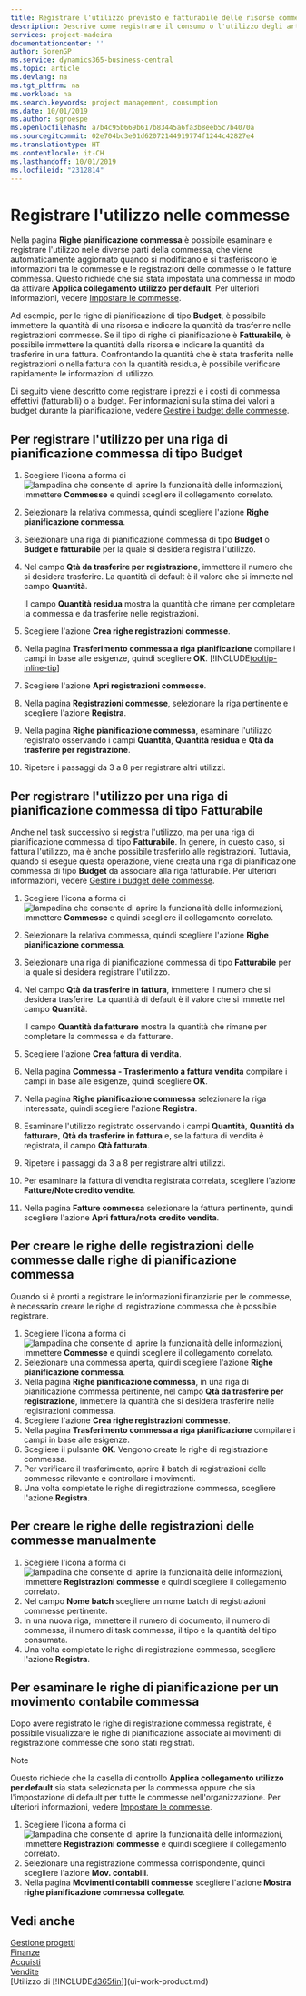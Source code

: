 ```yaml
---
title: Registrare l'utilizzo previsto e fatturabile delle risorse commesse| Documenti Microsoft
description: Descrive come registrare il consumo o l'utilizzo degli articoli o di risorse nelle commesse per semplificare la gestione progetti.
services: project-madeira
documentationcenter: ''
author: SorenGP
ms.service: dynamics365-business-central
ms.topic: article
ms.devlang: na
ms.tgt_pltfrm: na
ms.workload: na
ms.search.keywords: project management, consumption
ms.date: 10/01/2019
ms.author: sgroespe
ms.openlocfilehash: a7b4c95b669b617b83445a6fa3b8eeb5c7b4070a
ms.sourcegitcommit: 02e704bc3e01d62072144919774f1244c42827e4
ms.translationtype: HT
ms.contentlocale: it-CH
ms.lasthandoff: 10/01/2019
ms.locfileid: "2312814"
---
```

# <a name="record-usage-for-jobs"></a>Registrare l'utilizzo nelle commesse
Nella pagina **Righe pianificazione commessa** è possibile esaminare e registrare l'utilizzo nelle diverse parti della commessa, che viene automaticamente aggiornato quando si modificano e si trasferiscono le informazioni tra le commesse e le registrazioni delle commesse o le fatture commessa. Questo richiede che sia stata impostata una commessa in modo da attivare **Applica collegamento utilizzo per default**. Per ulteriori informazioni, vedere [Impostare le commesse](projects-how-setup-jobs.md).  

Ad esempio, per le righe di pianificazione di tipo **Budget**, è possibile immettere la quantità di una risorsa e indicare la quantità da trasferire nelle registrazioni commesse. Se il tipo di righe di pianificazione è **Fatturabile**, è possibile immettere la quantità della risorsa e indicare la quantità da trasferire in una fattura. Confrontando la quantità che è stata trasferita nelle registrazioni o nella fattura con la quantità residua, è possibile verificare rapidamente le informazioni di utilizzo.

Di seguito viene descritto come registrare i prezzi e i costi di commessa effettivi (fatturabili) o a budget. Per informazioni sulla stima dei valori a budget durante la pianificazione, vedere [Gestire i budget delle commesse](projects-how-manage-budgets.md).

## <a name="to-record-usage-for-a-job-planning-line-of-type-budget"></a>Per registrare l'utilizzo per una riga di pianificazione commessa di tipo Budget
1. Scegliere l'icona a forma di ![lampadina che consente di aprire la funzionalità delle informazioni](media/ui-search/search_small.png "Informazioni sull'operazione che si desidera eseguire"), immettere **Commesse** e quindi scegliere il collegamento correlato.  
2. Selezionare la relativa commessa, quindi scegliere l'azione **Righe pianificazione commessa**.
3. Selezionare una riga di pianificazione commessa di tipo **Budget** o **Budget e fatturabile** per la quale si desidera registra l'utilizzo.
4. Nel campo **Qtà da trasferire per registrazione**, immettere il numero che si desidera trasferire. La quantità di default è il valore che si immette nel campo **Quantità**.

    Il campo **Quantità residua** mostra la quantità che rimane per completare la commessa e da trasferire nelle registrazioni.  
5. Scegliere l'azione **Crea righe registrazioni commesse**.
6. Nella pagina **Trasferimento commessa a riga pianificazione** compilare i campi in base alle esigenze, quindi scegliere **OK**. [!INCLUDE[tooltip-inline-tip](includes/tooltip-inline-tip_md.md)]
7. Scegliere l'azione **Apri registrazioni commesse**.  
8. Nella pagina **Registrazioni commesse**, selezionare la riga pertinente e scegliere l'azione **Registra**.
9. Nella pagina **Righe pianificazione commessa**, esaminare l'utilizzo registrato osservando i campi **Quantità**, **Quantità residua** e **Qtà da trasferire per registrazione**.  
10. Ripetere i passaggi da 3 a 8 per registrare altri utilizzi.  

## <a name="to-record-usage-for-a-job-planning-line-of-type-billable"></a>Per registrare l'utilizzo per una riga di pianificazione commessa di tipo Fatturabile
Anche nel task successivo si registra l'utilizzo, ma per una riga di pianificazione commessa di tipo **Fatturabile**. In genere, in questo caso, si fattura l'utilizzo, ma è anche possibile trasferirlo alle registrazioni. Tuttavia, quando si esegue questa operazione, viene creata una riga di pianificazione commessa di tipo **Budget** da associare alla riga fatturabile. Per ulteriori informazioni, vedere [Gestire i budget delle commesse](projects-how-manage-budgets.md).

1. Scegliere l'icona a forma di ![lampadina che consente di aprire la funzionalità delle informazioni](media/ui-search/search_small.png "Informazioni sull'operazione che si desidera eseguire"), immettere **Commesse** e quindi scegliere il collegamento correlato.
2. Selezionare la relativa commessa, quindi scegliere l'azione **Righe pianificazione commessa**.  
3. Selezionare una riga di pianificazione commessa di tipo **Fatturabile** per la quale si desidera registrare l'utilizzo.
4. Nel campo **Qtà da trasferire in fattura**, immettere il numero che si desidera trasferire. La quantità di default è il valore che si immette nel campo **Quantità**.

    Il campo **Quantità da fatturare** mostra la quantità che rimane per completare la commessa e da fatturare.  
5. Scegliere l'azione **Crea fattura di vendita**.
6. Nella pagina **Commessa - Trasferimento a fattura vendita** compilare i campi in base alle esigenze, quindi scegliere **OK**.
7. Nella pagina **Righe pianificazione commessa** selezionare la riga interessata, quindi scegliere l'azione **Registra**.
8. Esaminare l'utilizzo registrato osservando i campi **Quantità**, **Quantità da fatturare**, **Qtà da trasferire in fattura** e, se la fattura di vendita è registrata, il campo **Qtà fatturata**.
9. Ripetere i passaggi da 3 a 8 per registrare altri utilizzi.  
10. Per esaminare la fattura di vendita registrata correlata, scegliere l'azione **Fatture/Note credito vendite**.  
11. Nella pagina **Fatture commessa** selezionare la fattura pertinente, quindi scegliere l'azione **Apri fattura/nota credito vendita**.         

## <a name="to-create-job-journal-lines-from-job-planning-lines"></a>Per creare le righe delle registrazioni delle commesse dalle righe di pianificazione commessa
Quando si è pronti a registrare le informazioni finanziarie per le commesse, è necessario creare le righe di registrazione commessa che è possibile registrare.

1. Scegliere l'icona a forma di ![lampadina che consente di aprire la funzionalità delle informazioni](media/ui-search/search_small.png "Informazioni sull'operazione che si desidera eseguire"), immettere **Commesse** e quindi scegliere il collegamento correlato.  
2. Selezionare una commessa aperta, quindi scegliere l'azione **Righe pianificazione commessa**.  
3. Nella pagina **Righe pianificazione commessa**, in una riga di pianificazione commessa pertinente, nel campo **Qtà da trasferire per registrazione**, immettere la quantità che si desidera trasferire nelle registrazioni commessa.  
4. Scegliere l'azione **Crea righe registrazioni commesse**.
5. Nella pagina **Trasferimento commessa a riga pianificazione** compilare i campi in base alle esigenze.  
6. Scegliere il pulsante **OK**. Vengono create le righe di registrazione commessa.
7. Per verificare il trasferimento, aprire il batch di registrazioni delle commesse rilevante e controllare i movimenti.  
8. Una volta completate le righe di registrazione commessa, scegliere l'azione **Registra**.  

## <a name="to-create-job-journal-lines-manually"></a>Per creare le righe delle registrazioni delle commesse manualmente
1. Scegliere l'icona a forma di ![lampadina che consente di aprire la funzionalità delle informazioni](media/ui-search/search_small.png "Informazioni sull'operazione che si desidera eseguire"), immettere **Registrazioni commesse** e quindi scegliere il collegamento correlato.  
2. Nel campo **Nome batch** scegliere un nome batch di registrazioni commesse pertinente.  
3. In una nuova riga, immettere il numero di documento, il numero di commessa, il numero di task commessa, il tipo e la quantità del tipo consumata.  
4. Una volta completate le righe di registrazione commessa, scegliere l'azione **Registra**.  

## <a name="to-review-planning-lines-for-a-job-ledger-entry"></a>Per esaminare le righe di pianificazione per un movimento contabile commessa
Dopo avere registrato le righe di registrazione commessa registrate, è possibile visualizzare le righe di pianificazione associate ai movimenti di registrazione commesse che sono stati registrati.

> [!NOTE]  
>   Questo richiede che la casella di controllo **Applica collegamento utilizzo per default** sia stata selezionata per la commessa oppure che sia l'impostazione di default per tutte le commesse nell'organizzazione. Per ulteriori informazioni, vedere [Impostare le commesse](projects-how-setup-jobs.md).  

1. Scegliere l'icona a forma di ![lampadina che consente di aprire la funzionalità delle informazioni](media/ui-search/search_small.png "Informazioni sull'operazione che si desidera eseguire"), immettere **Registrazioni commesse** e quindi scegliere il collegamento correlato.  
2. Selezionare una registrazione commessa corrispondente, quindi scegliere l'azione **Mov. contabili**.  
3. Nella pagina **Movimenti contabili commesse** scegliere l'azione **Mostra righe pianificazione commessa collegate**.

## <a name="see-also"></a>Vedi anche
[Gestione progetti](projects-manage-projects.md)  
[Finanze](finance.md)  
[Acquisti](purchasing-manage-purchasing.md)         
[Vendite](sales-manage-sales.md)      
[Utilizzo di [!INCLUDE[d365fin](includes/d365fin_md.md)]](ui-work-product.md)  
